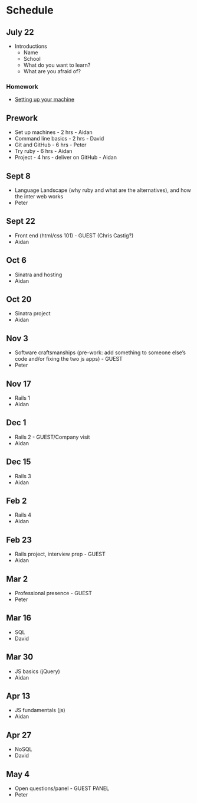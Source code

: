 # Schedule

## July 22

* Introductions
    * Name
    * School
    * What do you want to learn?
    * What are you afraid of?

### Homework

* [Setting up your machine](setup.md)

## Prework
* Set up machines - 2 hrs - Aidan
* Command line basics - 2 hrs - David
* Git and GitHub - 6 hrs - Peter
* Try ruby - 6 hrs - Aidan
* Project - 4 hrs - deliver on GitHub - Aidan

## Sept 8
*  Language Landscape (why ruby and what are the alternatives), and how the inter web works
* Peter

## Sept 22
* Front end (html/css 101) - GUEST (Chris Castig?)
* Aidan

## Oct 6
* Sinatra and hosting
* Aidan

## Oct 20
* Sinatra project 
* Aidan

## Nov 3
* Software craftsmanships (pre-work: add something to someone else’s code and/or fixing the two js apps) - GUEST 
* Peter

## Nov 17
* Rails 1 
* Aidan

## Dec 1
* Rails 2 - GUEST/Company visit
* Aidan

## Dec 15
* Rails 3
* Aidan

## Feb 2
* Rails 4
* Aidan

## Feb 23
* Rails project, interview prep - GUEST
* Aidan

## Mar 2
* Professional presence  - GUEST
* Peter

## Mar 16
* SQL 
* David

## Mar 30
* JS basics (jQuery)
* Aidan

## Apr 13
* JS fundamentals (js)
* Aidan

## Apr 27
* NoSQL 
* David

## May 4
* Open questions/panel - GUEST PANEL 
* Peter
